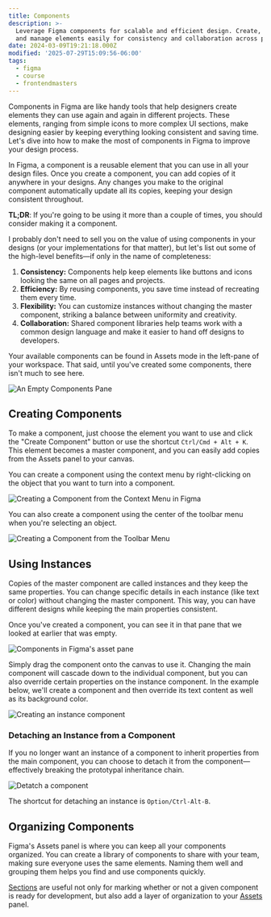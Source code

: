 ```yaml
---
title: Components
description: >-
  Leverage Figma components for scalable and efficient design. Create, reuse,
  and manage elements easily for consistency and collaboration across projects.
date: 2024-03-09T19:21:18.000Z
modified: '2025-07-29T15:09:56-06:00'
tags:
  - figma
  - course
  - frontendmasters
---
```


Components in Figma are like handy tools that help designers create elements they can use again and again in different projects. These elements, ranging from simple icons to more complex UI sections, make designing easier by keeping everything looking consistent and saving time. Let's dive into how to make the most of components in Figma to improve your design process.

In Figma, a component is a reusable element that you can use in all your design files. Once you create a component, you can add copies of it anywhere in your designs. Any changes you make to the original component automatically update all its copies, keeping your design consistent throughout.

**TL;DR**: If you're going to be using it more than a couple of times, you should consider making it a component.

I probably don't need to sell you on the value of using components in your designs (or your implementations for that matter), but let's list out some of the high-level benefits—if only in the name of completeness:

1. **Consistency:** Components help keep elements like buttons and icons looking the same on all pages and projects.
2. **Efficiency:** By reusing components, you save time instead of recreating them every time.
3. **Flexibility:** You can customize instances without changing the master component, striking a balance between uniformity and creativity.
4. **Collaboration:** Shared component libraries help teams work with a common design language and make it easier to hand off designs to developers.

Your available components can be found in Assets mode in the left-pane of your workspace. That said, until you've created some components, there isn't much to see here.

![An Empty Components Pane](assets/figma-empty-components-pane.png)

## Creating Components

To make a component, just choose the element you want to use and click the "Create Component" button or use the shortcut `Ctrl/Cmd + Alt + K`. This element becomes a master component, and you can easily add copies from the Assets panel to your canvas.

You can create a component using the context menu by right-clicking on the object that you want to turn into a component.

![Creating a Component from the Context Menu in Figma](assets/figma-create-component-context-menu.png)

You can also create a component using the center of the toolbar menu when you're selecting an object.

![Creating a Component from the Toolbar Menu](assets/figma-create-component-toolbar-menu.png)

## Using Instances

Copies of the master component are called instances and they keep the same properties. You can change specific details in each instance (like text or color) without changing the master component. This way, you can have different designs while keeping the main properties consistent.

Once you've created a component, you can see it in that pane that we looked at earlier that was empty.

![Components in Figma's asset pane](assets/figma-components-in-asset-pane.png)

Simply drag the component onto the canvas to use it. Changing the main component will cascade down to the individual component, but you can also override certain properties on the instance component. In the example below, we'll create a component and then override its text content as well as its background color.

![Creating an instance component](assets/figma-creating-an-instance-component.gif)

### Detaching an Instance from a Component

If you no longer want an instance of a component to inherit properties from the main component, you can choose to detach it from the component—effectively breaking the prototypal inheritance chain.

![Detatch a component](assets/figma-detatch-component.png)

The shortcut for detaching an instance is `Option/Ctrl-Alt-B`.

## Organizing Components

Figma's Assets panel is where you can keep all your components organized. You can create a library of components to share with your team, making sure everyone uses the same elements. Naming them well and grouping them helps you find and use components quickly.

[Sections](layers.md#sections) are useful not only for marking whether or not a given component is ready for development, but also add a layer of organization to your [Assets](getting-started.md#assets) panel.
